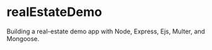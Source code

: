 # realEstateDemo
<p>Building a real-estate demo app with Node, Express, Ejs, Multer, and Mongoose.</p>
